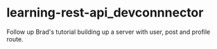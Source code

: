 # learning-rest-api_devconnnector

Follow up Brad's tutorial building up a server with user, post and profile route.
